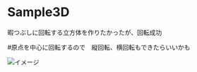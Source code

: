 # Sample3D
暇つぶしに回転する立方体を作りたかったが、回転成功

#原点を中心に回転するので　縦回転、横回転もできたらいいかも





![イメージ](https://user-images.githubusercontent.com/75683178/218306969-2852da62-579b-473c-9677-961327e1f12d.png)
